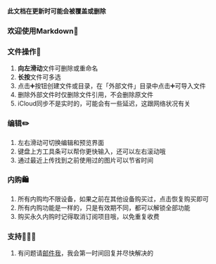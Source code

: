 **此文档在更新时可能会被覆盖或删除**

### 欢迎使用Markdown👏

### 文件操作📒

1. **向左滑动**文件可删除或重命名
2. **长按**文件可多选
3. 点击➕按钮创建文件或目录，在「外部文件」目录中点击➕可导入文件
4. 删除外部文件时仅删除文件引用，不会删除原文件
5. iCloud同步不是实时的，可能会有一些延迟，这跟网络状况有关

### 编辑✏️

1. 左右滑动可切换编辑和预览界面
2. 键盘上方工具条可以帮你更快输入，还可以左右滚动哦
3. 通过最近上传找到之前使用过的图片可以节省时间

### 内购🛍️

1. 所有内购均不限设备，如果之前在其他设备购买过，点击恢复购买即可
2. 所有内购功能是一样的，只是有效期不同，都可以解锁全部功能
3. 购买永久内购时记得取消订阅项目哦，以免重复收费

### 支持👨🏻‍💻

1. 有问题请[邮件我](mailto:zhubingcheng.dev@gmail.com)，我会第一时间回复并尽快解决的

